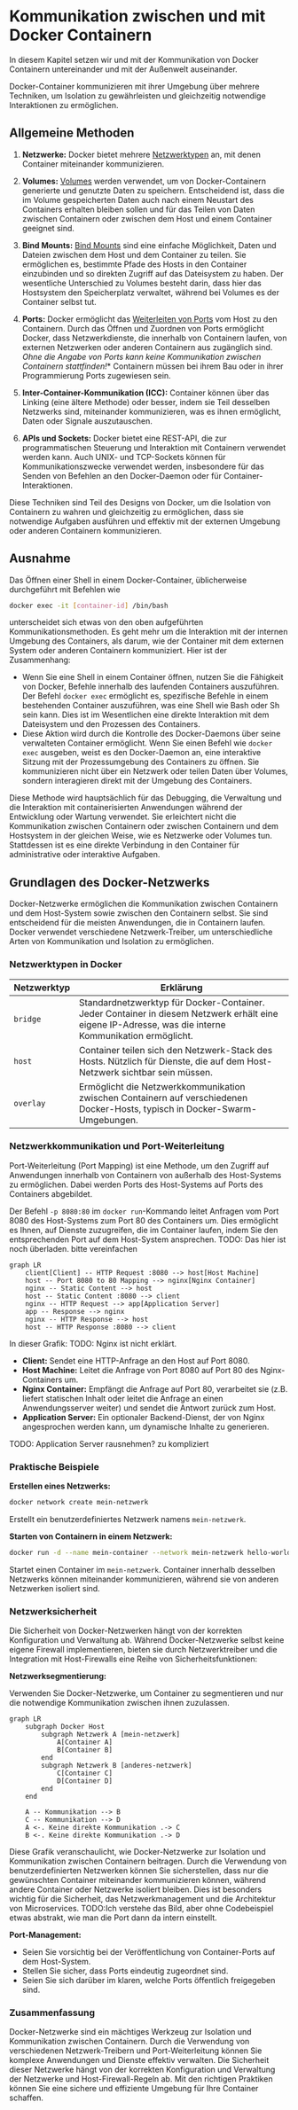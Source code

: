 # Kommunikation zwischen und mit Docker Containern

In diesem Kapitel setzen wir und mit der Kommunikation von Docker Containern untereinander und mit der Außenwelt
auseinander.

Docker-Container kommunizieren mit ihrer Umgebung über mehrere Techniken, um Isolation zu gewährleisten und gleichzeitig
notwendige Interaktionen zu ermöglichen.

## Allgemeine Methoden

1. **Netzwerke:**
Docker bietet
mehrere [Netzwerktypen](kommunikation_zwischen_und_mit_docker_containern.md#grundlagen-des-docker-netzwerks) an,
mit denen Container miteinander kommunizieren.

2. **Volumes:**
[Volumes](wo_und_wie_docker_container_daten_speichern.md#verwendung-von-volumes) werden verwendet, um von
Docker-Containern generierte und genutzte Daten zu speichern. Entscheidend ist, dass die 
im Volume gespeicherten Daten auch nach einem Neustart des Containers erhalten bleiben sollen
und für das Teilen von Daten zwischen Containern oder zwischen dem Host und einem Container geeignet sind.

3. **Bind Mounts:**
[Bind Mounts](wo_und_wie_docker_container_daten_speichern.md#verwendung-von-bind-mounts) sind eine einfache
Möglichkeit, Daten und Dateien zwischen dem Host und dem Container zu teilen. Sie
ermöglichen es, bestimmte Pfade des Hosts in den Container einzubinden und so direkten Zugriff auf das Dateisystem
zu haben. Der wesentliche Unterschied zu Volumes besteht darin, dass hier das Hostsystem den Speicherplatz
verwaltet, während bei Volumes es der Container selbst tut.

4. **Ports:**
Docker ermöglicht
das [Weiterleiten von Ports](kommunikation_zwischen_und_mit_docker_containern.md#netzwerkkommunikation-und-port-weiterleitung)
vom Host zu den Containern. Durch das Öffnen und Zuordnen von Ports
ermöglicht Docker, dass Netzwerkdienste, die innerhalb von Containern laufen, von externen Netzwerken oder anderen
Containern aus zugänglich sind.
*Ohne die Angabe von Ports kann keine Kommunikation zwischen Containern stattfinden!** Containern müssen bei ihrem
Bau oder in ihrer Programmierung Ports zugewiesen sein.

5. **Inter-Container-Kommunikation (ICC):**
Container können über das Linking (eine ältere Methode) oder besser, indem sie Teil desselben Netzwerks sind,
miteinander kommunizieren, was es ihnen ermöglicht, Daten oder Signale auszutauschen.

6. **APIs und Sockets:**
Docker bietet eine REST-API, die zur programmatischen Steuerung und Interaktion mit Containern verwendet werden
kann. Auch UNIX- und TCP-Sockets können für Kommunikationszwecke verwendet werden, insbesondere für das Senden von
Befehlen an den Docker-Daemon oder für Container-Interaktionen.

Diese Techniken sind Teil des Designs von Docker, um die Isolation von Containern zu wahren und gleichzeitig zu
ermöglichen, dass sie notwendige Aufgaben ausführen und effektiv mit der externen Umgebung oder anderen Containern
kommunizieren.

## Ausnahme

Das Öffnen einer Shell in einem Docker-Container, üblicherweise durchgeführt mit Befehlen
wie

```bash
docker exec -it [container-id] /bin/bash
```

unterscheidet sich etwas von den oben aufgeführten
Kommunikationsmethoden. Es geht mehr um die Interaktion mit der internen Umgebung des Containers, als darum, wie der
Container mit dem externen System oder anderen Containern kommuniziert. Hier ist der Zusammenhang:

- Wenn Sie eine Shell in einem Container öffnen, nutzen Sie die Fähigkeit von Docker, Befehle innerhalb des
  laufenden Containers auszuführen. Der Befehl `docker exec` ermöglicht es, spezifische Befehle in einem bestehenden
  Container auszuführen, was eine Shell wie Bash oder Sh sein kann. Dies ist im Wesentlichen eine direkte
  Interaktion mit dem Dateisystem und den Prozessen des Containers.
- Diese Aktion wird durch die Kontrolle des Docker-Daemons über seine verwalteten Container ermöglicht. Wenn Sie
  einen Befehl wie `docker exec` ausgeben, weist es den Docker-Daemon an, eine interaktive Sitzung mit der
  Prozessumgebung des Containers zu öffnen. Sie kommunizieren nicht über ein Netzwerk oder teilen Daten über
  Volumes, sondern interagieren direkt mit der Umgebung des Containers.

Diese Methode wird hauptsächlich für das Debugging, die Verwaltung und die Interaktion mit containerisierten Anwendungen
während der Entwicklung oder Wartung verwendet. Sie erleichtert nicht die Kommunikation zwischen Containern oder
zwischen Containern und dem Hostsystem in der gleichen Weise, wie es Netzwerke oder Volumes tun. Stattdessen ist es eine
direkte Verbindung in den Container für administrative oder interaktive Aufgaben.

## Grundlagen des Docker-Netzwerks

Docker-Netzwerke ermöglichen die Kommunikation zwischen Containern und dem Host-System sowie zwischen den Containern
selbst. Sie sind entscheidend für die meisten Anwendungen, die in Containern laufen. Docker verwendet verschiedene
Netzwerk-Treiber, um unterschiedliche Arten von Kommunikation und Isolation zu ermöglichen.

### Netzwerktypen in Docker

| Netzwerktyp | Erklärung                                                                                                                                             |
|-------------|-------------------------------------------------------------------------------------------------------------------------------------------------------|
| `bridge`    | Standardnetzwerktyp für Docker-Container. Jeder Container in diesem Netzwerk erhält eine eigene IP-Adresse, was die interne Kommunikation ermöglicht. |
| `host`      | Container teilen sich den Netzwerk-Stack des Hosts. Nützlich für Dienste, die auf dem Host-Netzwerk sichtbar sein müssen.                             |
| `overlay`   | Ermöglicht die Netzwerkkommunikation zwischen Containern auf verschiedenen Docker-Hosts, typisch in Docker-Swarm-Umgebungen.                          |

### Netzwerkkommunikation und Port-Weiterleitung

Port-Weiterleitung (Port Mapping) ist eine Methode, um den Zugriff auf Anwendungen innerhalb von Containern von
außerhalb des Host-Systems zu ermöglichen. Dabei werden Ports des Host-Systems auf Ports des Containers abgebildet.

Der Befehl `-p 8080:80` im `docker run`-Kommando leitet Anfragen vom Port 8080 des
Host-Systems zum Port 80 des Containers um. Dies ermöglicht es Ihnen, auf Dienste zuzugreifen, die im Container
laufen, indem Sie den entsprechenden Port auf dem Host-System ansprechen.
TODO: Das hier ist noch überladen. bitte vereinfachen
```mermaid
graph LR
    client[Client] -- HTTP Request :8080 --> host[Host Machine]
    host -- Port 8080 to 80 Mapping --> nginx[Nginx Container]
    nginx -- Static Content --> host
    host -- Static Content :8080 --> client
    nginx -- HTTP Request --> app[Application Server]
    app -- Response --> nginx
    nginx -- HTTP Response --> host
    host -- HTTP Response :8080 --> client
```

In dieser Grafik:
TODO: Nginx ist nicht erklärt.

- **Client:** Sendet eine HTTP-Anfrage an den Host auf Port 8080.
- **Host Machine:** Leitet die Anfrage von Port 8080 auf Port 80 des Nginx-Containers um.
- **Nginx Container:** Empfängt die Anfrage auf Port 80, verarbeitet sie (z.B. liefert statischen Inhalt oder leitet die
  Anfrage an einen Anwendungsserver weiter) und sendet die Antwort zurück zum Host.
- **Application Server:** Ein optionaler Backend-Dienst, der von Nginx angesprochen werden kann, um dynamische Inhalte
  zu generieren.

TODO: Application Server rausnehmen? zu kompliziert

### Praktische Beispiele

**Erstellen eines Netzwerks:**

```bash
docker network create mein-netzwerk
```

Erstellt ein benutzerdefiniertes Netzwerk namens `mein-netzwerk`.

**Starten von Containern in einem Netzwerk:**

```bash
docker run -d --name mein-container --network mein-netzwerk hello-world-python
```

Startet einen Container im `mein-netzwerk`. Container innerhalb desselben Netzwerks können miteinander kommunizieren,
während sie von anderen Netzwerken isoliert sind.

### Netzwerksicherheit

Die Sicherheit von Docker-Netzwerken hängt von der korrekten Konfiguration und Verwaltung ab. Während Docker-Netzwerke
selbst keine eigene Firewall implementieren, bieten sie durch Netzwerktreiber und die Integration mit Host-Firewalls
eine Reihe von Sicherheitsfunktionen:

**Netzwerksegmentierung:**

Verwenden Sie Docker-Netzwerke, um Container zu segmentieren und nur die notwendige
Kommunikation zwischen ihnen zuzulassen.

```mermaid
graph LR
    subgraph Docker Host
        subgraph Netzwerk A [mein-netzwerk]
            A[Container A]
            B[Container B]
        end
        subgraph Netzwerk B [anderes-netzwerk]
            C[Container C]
            D[Container D]
        end
    end

    A -- Kommunikation --> B
    C -- Kommunikation --> D
    A <-. Keine direkte Kommunikation .-> C
    B <-. Keine direkte Kommunikation .-> D
```

Diese Grafik veranschaulicht, wie Docker-Netzwerke zur Isolation und Kommunikation zwischen Containern beitragen.
Durch die Verwendung von benutzerdefinierten Netzwerken können Sie sicherstellen, dass nur die gewünschten Container
miteinander kommunizieren können, während andere Container oder Netzwerke isoliert bleiben. Dies ist besonders wichtig
für die Sicherheit, das Netzwerkmanagement und die Architektur von Microservices.
TODO:Ich verstehe das Bild, aber ohne Codebeispiel etwas abstrakt, wie man die Port dann da intern einstellt.

**Port-Management:**

- Seien Sie vorsichtig bei der Veröffentlichung von Container-Ports auf dem Host-System.
- Stellen Sie sicher, dass Ports eindeutig zugeordnet sind.
- Seien Sie sich darüber im klaren, welche Ports öffentlich freigegeben sind.

### Zusammenfassung

Docker-Netzwerke sind ein mächtiges Werkzeug zur Isolation und Kommunikation zwischen Containern. Durch die Verwendung
von verschiedenen Netzwerk-Treibern und Port-Weiterleitung können Sie komplexe Anwendungen und Dienste effektiv
verwalten. Die Sicherheit dieser Netzwerke hängt von der korrekten Konfiguration und Verwaltung der Netzwerke und
Host-Firewall-Regeln ab. Mit den richtigen Praktiken können Sie eine sichere und effiziente Umgebung für Ihre Container
schaffen.